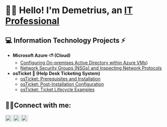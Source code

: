 <h1>👋🏽 Hello! I'm Demetrius, an <a href="https://www.linkedin.com/in/demetriustibbs/">IT Professional </a></h1>

<h2>💻 Information Technology Projects ⚡️</h2>

- <b>Microsoft Azure ⛅️ (Cloud)</b>
  - [Configuring On-premises Active Directory within Azure VMs](https://github.com/MurkerX89/mcrsftadconf))
  - [Network Security Groups (NSGs) and Inspecting Network Protocols](https://github.com/MurkerX89/NSG-NetTraffic)
- <b>osTicket 🦘 (Help Desk Ticketing System)</b>
  - [osTicket: Prerequisites and Installation](https://github.com/MurkerX89/osTicketinstall-prereq)
  - [osTicket: Post-Installation Configuration](https://github.com/MurkerX89/osTicketpostinstall)
  - [osTicket: Ticket Lifecycle Examples](https://github.com/MurkerX89/osTicketLifecycle)

<h2>🤳🏽Connect with me:</h2>

[<img align="left" alt="Josh | Twitter" width="22px" src="https://cdn.jsdelivr.net/npm/simple-icons@v3/icons/twitter.svg" />][twitter]
[<img align="left" alt="Demetrius | LinkedIn" width="22px" src="https://cdn.jsdelivr.net/npm/simple-icons@v3/icons/linkedin.svg" />][linkedin]
[<img align="left" alt="Josh | Instagram" width="22px" src="https://cdn.jsdelivr.net/npm/simple-icons@v3/icons/instagram.svg" />][instagram]

[twitter]: https://google.com
[instagram]: https://google.com
[linkedin]: https://www.linkedin.com/in/demetriustibbs/
